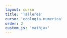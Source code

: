 ```yaml
---
layout: curso
title: 'Talleres'
curso: 'ecologia-numerica'
order: 2
custom_js: 'mathjax'
---
```



<!---

## Contenido
{: .no_toc}

* ToC
{: toc}

## Taller individual I

* [Enunciado del taller](./guiones/ecologiaPecesTaller.html)
* [Base de datos de peces](./bases_datos/peces.csv)
* [Base de datos ambientales](./bases_datos/ambientales.csv)
* [Coordenadas de las localizaciones de los sitios](./bases_datos/localidades.csv)
* [Nombre de las especies](./bases_datos/nombresdeespecies.csv)
* [Nombres de las variables ambientales](./bases_datos/Nombresdevariablesambientales.csv)


## Taller individual II.

[Enunciado](./guiones/taller2.html)

Fecha de entrega: En clase el día miércoles 26 de septiembre de
2018.

--->
